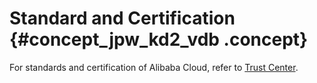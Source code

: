 # Standard and Certification {#concept_jpw_kd2_vdb .concept}

For standards and certification of Alibaba Cloud, refer to [Trust Center](https://www.alibabacloud.com/help/faq-detail/42435.html).

